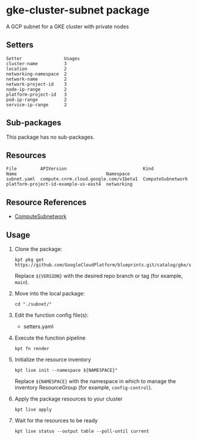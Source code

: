 # gke-cluster-subnet package

A GCP subnet for a GKE cluster with private nodes

## Setters

```
Setter                Usages
cluster-name          3
location              2
networking-namespace  2
network-name          2
network-project-id    3
node-ip-range         2
platform-project-id   3
pod-ip-range          2
service-ip-range      2
```

## Sub-packages

This package has no sub-packages.

## Resources

```
File         APIVersion                             Kind               Name                                  Namespace
subnet.yaml  compute.cnrm.cloud.google.com/v1beta1  ComputeSubnetwork  platform-project-id-example-us-east4  networking
```

## Resource References

- [ComputeSubnetwork](https://cloud.google.com/config-connector/docs/reference/resource-docs/compute/computesubnetwork)

## Usage

1.  Clone the package:
    ```
    kpt pkg get https://github.com/GoogleCloudPlatform/blueprints.git/catalog/gke/subnet@${VERSION}
    ```
    Replace `${VERSION}` with the desired repo branch or tag
    (for example, `main`).

1.  Move into the local package:
    ```
    cd "./subnet/"
    ```

1.  Edit the function config file(s):
    - setters.yaml

1.  Execute the function pipeline
    ```
    kpt fn render
    ```

1.  Initialize the resource inventory
    ```
    kpt live init --namespace ${NAMESPACE}"
    ```
    Replace `${NAMESPACE}` with the namespace in which to manage
    the inventory ResourceGroup (for example, `config-control`).

1.  Apply the package resources to your cluster
    ```
    kpt live apply
    ```

1.  Wait for the resources to be ready
    ```
    kpt live status --output table --poll-until current
    ```

